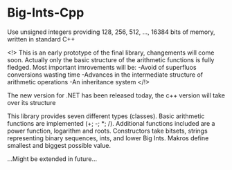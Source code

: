 # Big-Ints-Cpp
Use unsigned integers providing 128, 256, 512, ..., 16384 bits of memory, written in standard C++

<!>
This is an early prototype of the final library, changements will come soon.
Actually only the basic structure of the arithmetic functions is fully fledged.
Most important imrovements will be:
-Avoid of superfluos conversions wasting time
-Advances in the intermediate structure of arithmetic operations
-An inheritance system
</!>

The new version for .NET has been released today, the c++ version will take over its structure

This library provides seven different types (classes).
Basic arithmetic functions are implemented (+; -; *; /).
Additional functions included are a power function, logarithm and roots.
Constructors take bitsets, strings representing binary sequences, ints, and lower Big Ints.
Makros define smallest and biggest possible value.

...Might be extended in future...
